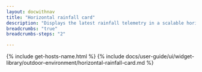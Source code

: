 ```yaml
---
layout: docwithnav
title: "Horizontal rainfall card"
description: "Displays the latest rainfall telemetry in a scalable horizontal layout."
breadcrumbs: "true"
breadcrumbs-steps: "2"

---
```

{% include get-hosts-name.html %}
{% include docs/user-guide/ui/widget-library/outdoor-environment/horizontal-rainfall-card.md %}
